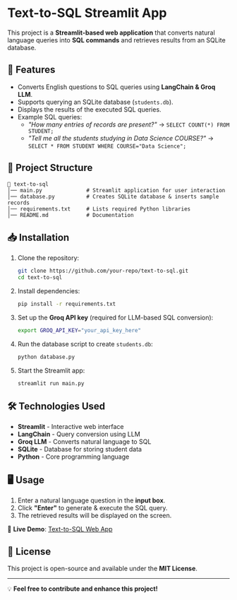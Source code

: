 # Text-to-SQL Streamlit App

This project is a **Streamlit-based web application** that converts natural language queries into **SQL commands** and retrieves results from an SQLite database.

## 🚀 Features
- Converts English questions to SQL queries using **LangChain & Groq LLM**.
- Supports querying an SQLite database (`students.db`).
- Displays the results of the executed SQL queries.
- Example SQL queries:
  - *"How many entries of records are present?"* → `SELECT COUNT(*) FROM STUDENT;`
  - *"Tell me all the students studying in Data Science COURSE?"* → `SELECT * FROM STUDENT WHERE COURSE="Data Science";`

## 📂 Project Structure
```
📁 text-to-sql
│── main.py              # Streamlit application for user interaction
│── database.py          # Creates SQLite database & inserts sample records
│── requirements.txt     # Lists required Python libraries
│── README.md            # Documentation
```

## 📥 Installation
1. Clone the repository:
   ```sh
   git clone https://github.com/your-repo/text-to-sql.git
   cd text-to-sql
   ```

2. Install dependencies:
   ```sh
   pip install -r requirements.txt
   ```

3. Set up the **Groq API key** (required for LLM-based SQL conversion):
   ```sh
   export GROQ_API_KEY="your_api_key_here"
   ```

4. Run the database script to create `students.db`:
   ```sh
   python database.py
   ```

5. Start the Streamlit app:
   ```sh
   streamlit run main.py
   ```

## 🛠 Technologies Used
- **Streamlit** - Interactive web interface
- **LangChain** - Query conversion using LLM
- **Groq LLM** - Converts natural language to SQL
- **SQLite** - Database for storing student data
- **Python** - Core programming language

## 🖥️ Usage
1. Enter a natural language question in the **input box**.
2. Click **"Enter"** to generate & execute the SQL query.
3. The retrieved results will be displayed on the screen.

🔗 **Live Demo**: [Text-to-SQL Web App](https://text-to-sql-data.streamlit.app/)

## 📜 License
This project is open-source and available under the **MIT License**.

---
💡 **Feel free to contribute and enhance this project!**
